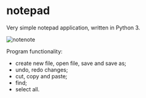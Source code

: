 # notepad
Very simple notepad application, written in Python 3.   

![notenote](https://user-images.githubusercontent.com/37364980/37585602-e9216f12-2b59-11e8-9a49-d57653342df4.PNG)

Program functionality:
- create new file, open file, save and save as;
- undo, redo changes;
- cut, copy and paste;
- find;
- select all.

